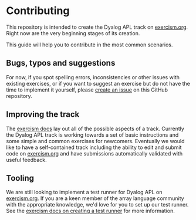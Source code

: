 # Contributing
This repository is intended to create the Dyalog APL track on [exercism.org](https://exercism.org). Right now are the very beginning stages of its creation.

This guide will help you to contribute in the most common scenarios.

## Bugs, typos and suggestions
For now, if you spot spelling errors, inconsistencies or other issues with existing exercises, or if you want to suggest an exercise but do not have the time to implement it yourself, please [create an issue](https://github.com/Dyalog/exercism/issues/new) on this GitHub repository.

## Improving the track
The [exercism docs](https://exercism.org/docs/building/tracks) lay out all of the possible aspects of a track. Currently the Dyalog APL track is working towards a set of basic instructions and some simple and common exercises for newcomers. Eventually we would like to have a self-contained track including the ability to edit and submit code on [exercism.org](https://exercism.org) and have submissions automatically validated with useful feedback.

## Tooling
We are still looking to implement a test runner for Dyalog APL on [exercism.org](https://exercism.org). If you are a keen member of the array language community with the appropriate knowledge, we'd love for you to set up our test runner. See the [exercism docs on creating a test runner](https://exercism.org/docs/building/tooling/test-runners/creating-from-scratch) for more information.

